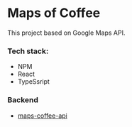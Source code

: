 # Maps of Coffee

This project based on Google Maps API.

### Tech stack: 
- NPM
- React
- TypeSsript

### Backend
- [maps-coffee-api](https://github.com/CoffeeladyCZ/maps-coffee-api)
